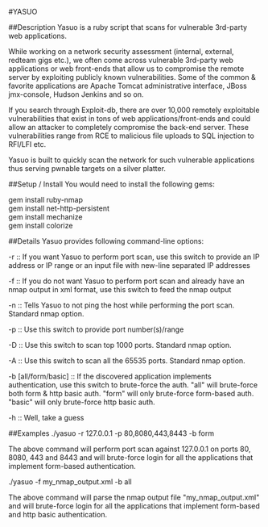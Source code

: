#YASUO

##Description
Yasuo is a ruby script that scans for vulnerable 3rd-party web applications.

While working on a network security assessment (internal, external, redteam gigs etc.), we often come across vulnerable 3rd-party web applications or web front-ends that allow us to compromise the remote server by exploiting publicly known vulnerabilities. Some of the common & favorite applications are Apache Tomcat administrative interface, JBoss jmx-console, Hudson Jenkins and so on.

If you search through Exploit-db, there are over 10,000 remotely exploitable vulnerabilities that exist in tons of web applications/front-ends and could allow an attacker to completely compromise the back-end server. These vulnerabilities range from RCE to malicious file uploads to SQL injection to RFI/LFI etc.

Yasuo is built to quickly scan the network for such vulnerable applications thus serving pwnable targets on a silver platter.


##Setup / Install
You would need to install the following gems:

gem install ruby-nmap<br />gem install net-http-persistent<br />gem install mechanize<br />gem install colorize

##Details
Yasuo provides following command-line options:

-r :: If you want Yasuo to perform port scan, use this switch to provide an IP address or IP range or an input file with new-line separated IP addresses

-f :: If you do not want Yasuo to perform port scan and already have an nmap output in xml format, use this switch to feed the nmap output

-n :: Tells Yasuo to not ping the host while performing the port scan. Standard nmap option.

-p :: Use this switch to provide port number(s)/range

-D :: Use this switch to scan top 1000 ports. Standard nmap option.

-A :: Use this switch to scan all the 65535 ports. Standard nmap option.

-b [all/form/basic] :: If the discovered application implements authentication, use this switch to brute-force the auth. "all" will brute-force both form & http basic auth. "form" will only brute-force form-based auth. "basic" will only brute-force http basic auth.

-h :: Well, take a guess

##Examples
./yasuo -r 127.0.0.1 -p 80,8080,443,8443 -b form

The above command will perform port scan against 127.0.0.1 on ports 80, 8080, 443 and 8443 and will brute-force login for all the applications that implement form-based authentication.

./yasuo -f my_nmap_output.xml -b all

The above command will parse the nmap output file "my_nmap_output.xml" and will brute-force login for all the applications that implement form-based and http basic authentication.
